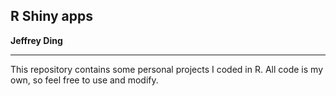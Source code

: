 ## R Shiny apps
**Jeffrey Ding**
___

This repository contains some personal projects I coded in R. All code is my own, so feel free to use and modify.
